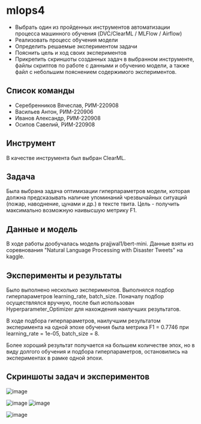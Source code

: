 # mlops4
- Выбрать один из пройденных инструментов автоматизации процесса машинного обучения (DVC/ClearML / MLFlow / Airflow)
- Реализовать процесс обучения модели
- Определить решаемые экспериментом задачи
- Пояснить цель и ход своих экспериментов
- Прикрепить скриншоты созданных задач в выбранном инструменте, файлы скриптов  по работе с данными и обучению модели, а также файл с небольшим пояснением содержимого экспериментов.
## Список команды
- Серебренников Вячеслав, РИМ-220908
- Васильев Антон, РИМ-220906
- Иванов Александр, РИМ-220908
- Осипов Савелий, РИМ-220908
## Инструмент
В качестве инструмента был выбран ClearML.
## Задача
Была выбрана задача оптимизации гиперпараметров модели, которая должна предсказывать наличие упоминаний чрезвычайных ситуаций (пожар, наводнение, цунами и др.) в тексте твита. Цель - получить максимально возможную наивысшую метрику F1.
## Данные и модель
В ходе работы дообучалась модель prajjwal1/bert-mini. Данные взяты из соревнования "Natural Language Processing with Disaster Tweets" на kaggle.
## Эксперименты и результаты
Было выполнено несколько экспериментов. Выполнялся подбор гиперпараметров learning_rate, batch_size. Поначалу подбор осуществлялся вручную, после был использован Hyperparameter_Optimizer для нахождения наилучших результатов.

В ходе подбора гиперпараметров, наилучшим результатом эксперимента на одной эпохе обучения была метрика F1 = 0.7746 при learning_rate = 1e-05, batch_size = 8.

Более хороший результат получается на большем количестве эпох, но в виду долгого обучения и подбора гиперпараметров, остановились на экспериментах в рамке одной эпохи.
## Скриншоты задач и экспериментов
![image](https://github.com/Alexadr45/mlops4/assets/113251598/5bc9c842-20b2-4253-b62f-8d2dd427bc64)

![image](https://github.com/Alexadr45/mlops4/assets/113251598/fdf73cee-126a-47bc-9184-a88d507e73f6)
![image](https://github.com/Alexadr45/mlops4/assets/113251598/46464f54-fcfa-44f4-9387-f8bb93617092)

![image](https://github.com/Alexadr45/mlops4/assets/113251598/afab7bfa-bdcf-4a0c-bcb2-f8440fcbf6d7)

